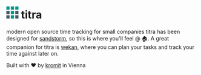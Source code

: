 # ![titra logo](public/favicons/favicon-32x32.png) titra
modern open source time tracking for small companies
titra has been designed for [sandstorm](https://sandstorm.io), so this is where you'll feel @ :house:. A great companion for titra is [wekan](https://wekan.io), where you can plan your tasks and track your time against later on.

Built with :heart: by [kromit](https://kromit.at) in Vienna
